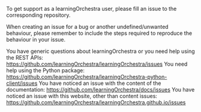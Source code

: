 To get support as a learningOrchestra user, please fill an issue to the corresponding repository.

When creating an issue for a bug or another undefined/unwanted behaviour, please remember to include the steps required to reproduce the behaviour in your issue.

You have generic questions about learningOrchestra or you need help using the REST APIs: https://github.com/learningOrchestra/learningOrchestra/issues
You need help using the Python package: https://github.com/learningOrchestra/learningOrchestra-python-client/issues
You have noticed an issue with the content of the documentation: https://github.com/learningOrchestra/docs/issues
You have noticed an issue with this website, other than content issues: https://github.com/learningOrchestra/learningOrchestra.github.io/issues
